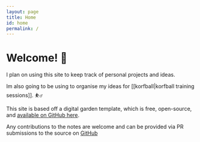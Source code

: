 ```yaml
---
layout: page
title: Home
id: home
permalink: /
---
```


# Welcome! 🌱

I plan on using this site to keep track of personal projects and ideas.

Im also going to be using to organise my ideas for [[korfball|korfball training sessions]]. ⛹️‍♂️

This site is based off a digital garden template, which is free, open-source, and [available on GitHub here](https://github.com/maximevaillancourt/digital-garden-jekyll-template).

Any contributions to the notes are welcome and can be provided via PR submissions to the source on [GitHub](https://github.com/jamesptanner/notes)

<style>
  .wrapper {
    max-width: 46em;
  }
</style>
